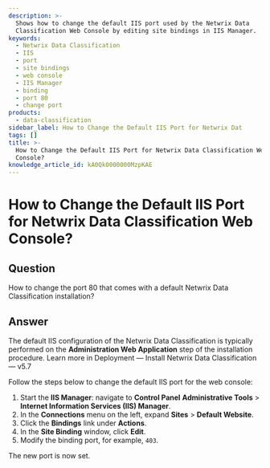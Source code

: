 ```yaml
---
description: >-
  Shows how to change the default IIS port used by the Netwrix Data
  Classification Web Console by editing site bindings in IIS Manager.
keywords:
  - Netwrix Data Classification
  - IIS
  - port
  - site bindings
  - web console
  - IIS Manager
  - binding
  - port 80
  - change port
products:
  - data-classification
sidebar_label: How to Change the Default IIS Port for Netwrix Dat
tags: []
title: >-
  How to Change the Default IIS Port for Netwrix Data Classification Web
  Console?
knowledge_article_id: kA0Qk0000000MzpKAE
---
```


# How to Change the Default IIS Port for Netwrix Data Classification Web Console?

## Question

How to change the port 80 that comes with a default Netwrix Data Classification installation?

## Answer

The default IIS configuration of the Netwrix Data Classification is typically performed on the **Administration Web Application** step of the installation procedure. Learn more in Deployment — Install Netwrix Data Classification — v5.7

Follow the steps below to change the default IIS port for the web console:

1. Start the **IIS Manager**: navigate to **Control Panel** **Administrative Tools** > **Internet Information Services (IIS) Manager**.
2. In the **Connections** menu on the left, expand **Sites** > **Default Website**.
3. Click the **Bindings** link under **Actions**.
4. In the **Site Binding** window, click **Edit**.
5. Modify the binding port, for example, `403`.

The new port is now set.
